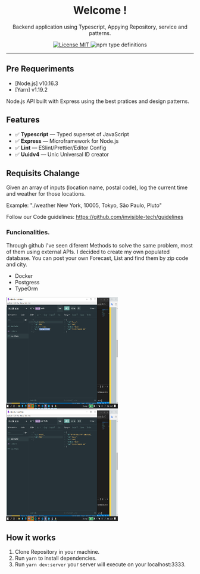 <h1 align="center">
Welcome !
</h1>

<p align="center">
  Backend application using Typescript, Appying Repository, service and patterns.
</p>

<p align="center">
  <a href="https://opensource.org/licenses/MIT">
    <img src="https://img.shields.io/badge/license-MIT-blue.svg?style=flat-square" alt="License MIT">
  </a>
  <img alt="npm type definitions" src="https://img.shields.io/npm/types/typescript?style=flat-square">
</p>

<hr />

## Pre Requeriments

- [Node.js] v10.16.3
- [Yarn] v1.19.2

Node.js API built with Express using the best pratices and design patterns.

## Features

- ✅ **Typescript** — Typed superset of JavaScript
- ✅ **Express** — Microframework for Node.js
- ✅ **Lint** — ESlint/Prettier/Editor Config
- ✅ **Uuidv4** — Unic Universal ID creator

## Requisits Chalange 

Given an array of inputs (location name, postal code), log the current time and weather for those locations.

Example: "./weather New York, 10005, Tokyo, São Paulo, Pluto"

Follow our Code guidelines: https://github.com/invisible-tech/guidelines


### Funcionalities. 

Through github I've seen diferent Methods to solve the same problem, most of them using external APIs. I decided to create my own populated database. You can post your own Forecast, List and find them by zip code and city.

* Docker
* Postgress
* TypeOrm

<p>
<img src="assets/go1.png" width="300" height="300"/> <img src="assets/go2.png" width="300" height="300"/> 
</p>


## How it works

1. Clone Repository in your machine.
2. Run `yarn` to install dependencies. 
3. Run `yarn dev:server` your server will execute on your localhost:3333.

